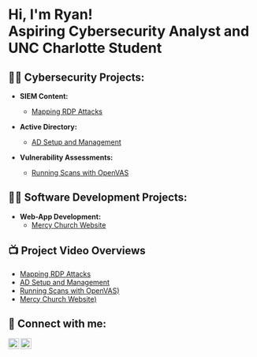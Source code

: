 <h1>Hi, I'm Ryan! <br/> Aspiring Cybersecurity Analyst and UNC Charlotte Student<br/></h1>

<h2>👨‍💻 Cybersecurity Projects:</h2>

- <b>SIEM Content:</b>
  - [Mapping RDP Attacks](https://github.com/joshmadakor1/Algorithms-Practice)
 
- <b>Active Directory:</b>
  - [AD Setup and Management](https://github.com/joshmadakor1/Algorithms-Practice)
 
- <b>Vulnerability Assessments:</b>
  - [Running Scans with OpenVAS](https://github.com/joshmadakor1/Algorithms-Practice)

 
<h2>👨‍💻 Software Development Projects:</h2>

- <b>Web-App Development:</b>
  - [Mercy Church Website](https://github.com/joshmadakor1/Algorithms-Practice)

  
<h2>📺 Project Video Overviews</h2>

- [Mapping RDP Attacks](https://www.youtube.com/watch?v=a83ASGn_V_s)
- [AD Setup and Management](https://www.youtube.com/watch?v=uHy3oM7NnoU)
- [Running Scans with OpenVAS)](https://www.youtube.com/watch?v=N-L9hklSlNk)
- [Mercy Church Website)](https://www.youtube.com/watch?v=N-L9hklSlNk)

<h2> 🤳 Connect with me:</h2>

[<img align="left" alt="JoshMadakor | YouTube" width="22px" src="https://cdn.jsdelivr.net/npm/simple-icons@v3/icons/youtube.svg" />][youtube]
[<img align="left" alt="JoshMadakor | LinkedIn" width="22px" src="https://cdn.jsdelivr.net/npm/simple-icons@v3/icons/linkedin.svg" />][linkedin]

[youtube]: https://www.youtube.com/c/joshmadakor
[linkedin]: https://linkedin.com/in/joshmadakor
